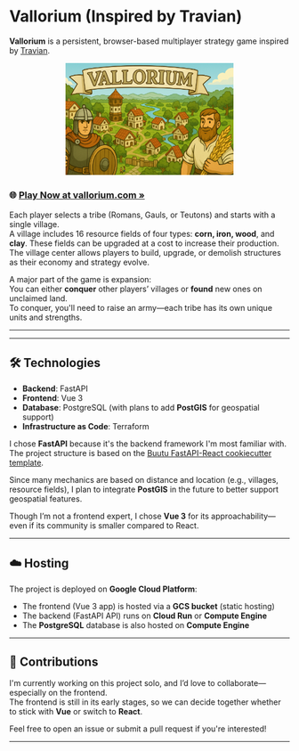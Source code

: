 # Vallorium (Inspired by Travian)

**Vallorium** is a persistent, browser-based multiplayer strategy game inspired by [Travian](https://www.travian.com/).

<p align="center">
  <a href="https://vallorium.com/">
    <img src="docs/img/vallorium_gameplay_2.png" alt="Vallorium Gameplay" width="60%" />
  </a>
</p>

### 🌐 [Play Now at vallorium.com »](https://vallorium.com/)

Each player selects a tribe (Romans, Gauls, or Teutons) and starts with a single village.  
A village includes 16 resource fields of four types: **corn, iron, wood**, and **clay**. These fields can be upgraded at a cost to increase their production. The village center allows players to build, upgrade, or demolish structures as their economy and strategy evolve.

A major part of the game is expansion:  
You can either **conquer** other players’ villages or **found** new ones on unclaimed land.  
To conquer, you'll need to raise an army—each tribe has its own unique units and strengths.

---

---

## 🛠️ Technologies

- **Backend**: FastAPI
- **Frontend**: Vue 3
- **Database**: PostgreSQL (with plans to add **PostGIS** for geospatial support)
- **Infrastructure as Code**: Terraform

I chose **FastAPI** because it's the backend framework I'm most familiar with.  
The project structure is based on the [Buutu FastAPI-React cookiecutter template](https://github.com/Buuntu/fastapi-react).

Since many mechanics are based on distance and location (e.g., villages, resource fields), I plan to integrate **PostGIS** in the future to better support geospatial features.

Though I’m not a frontend expert, I chose **Vue 3** for its approachability—even if its community is smaller compared to React.

---

## ☁️ Hosting

The project is deployed on **Google Cloud Platform**:

- The frontend (Vue 3 app) is hosted via a **GCS bucket** (static hosting)
- The backend (FastAPI API) runs on **Cloud Run** or **Compute Engine**
- The **PostgreSQL** database is also hosted on **Compute Engine**

---

## 🤝 Contributions

I'm currently working on this project solo, and I’d love to collaborate—especially on the frontend.  
The frontend is still in its early stages, so we can decide together whether to stick with **Vue** or switch to **React**.

Feel free to open an issue or submit a pull request if you're interested!

---
